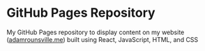 # GitHub Pages Repository
My GitHub Pages repository to display content on my website ([adamrounsville.me](https://adamrounsville.me)) built using React, JavaScript, HTML, and CSS